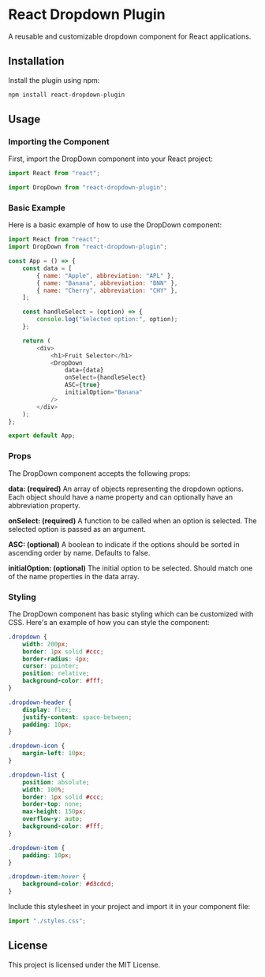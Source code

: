# React Dropdown Plugin

A reusable and customizable dropdown component for React applications.

## Installation

Install the plugin using npm:

```bash
npm install react-dropdown-plugin
```

## Usage

### Importing the Component

First, import the DropDown component into your React project:

```js
import React from "react";
```

```js
import DropDown from "react-dropdown-plugin";
```

### Basic Example

Here is a basic example of how to use the DropDown component:

```js
import React from "react";
import DropDown from "react-dropdown-plugin";

const App = () => {
    const data = [
        { name: "Apple", abbreviation: "APL" },
        { name: "Banana", abbreviation: "BNN" },
        { name: "Cherry", abbreviation: "CHY" },
    ];

    const handleSelect = (option) => {
        console.log("Selected option:", option);
    };

    return (
        <div>
            <h1>Fruit Selector</h1>
            <DropDown
                data={data}
                onSelect={handleSelect}
                ASC={true}
                initialOption="Banana"
            />
        </div>
    );
};

export default App;
```

### Props
The DropDown component accepts the following props:

**data: (required)** An array of objects representing the dropdown options. Each object should have a name property and can optionally have an abbreviation property.

**onSelect: (required)** A function to be called when an option is selected. The selected option is passed as an argument.

**ASC: (optional)** A boolean to indicate if the options should be sorted in ascending order by name. Defaults to false.

**initialOption: (optional)** The initial option to be selected. Should match one of the name properties in the data array.

### Styling

The DropDown component has basic styling which can be customized with CSS. Here's an example of how you can style the component:

```css
.dropdown {
    width: 200px;
    border: 1px solid #ccc;
    border-radius: 4px;
    cursor: pointer;
    position: relative;
    background-color: #fff;
}

.dropdown-header {
    display: flex;
    justify-content: space-between;
    padding: 10px;
}

.dropdown-icon {
    margin-left: 10px;
}

.dropdown-list {
    position: absolute;
    width: 100%;
    border: 1px solid #ccc;
    border-top: none;
    max-height: 150px;
    overflow-y: auto;
    background-color: #fff;
}

.dropdown-item {
    padding: 10px;
}

.dropdown-item:hover {
    background-color: #d3cdcd;
}
```

Include this stylesheet in your project and import it in your component file:

```js
import "./styles.css";
```

## License

This project is licensed under the MIT License.
